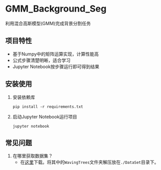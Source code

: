 # GMM_Background_Seg
利用混合高斯模型(GMM)完成背景分割任务
## 项目特性
- 基于Numpy中的矩阵运算实现，计算性能高
- 公式步骤清楚明晰，适合学习
- Jupyter Notebook按步骤运行即可得到结果
## 安装使用
1. 安装依赖库

    `pip install -r requirements.txt`
2. 启动Jupyter Notebook运行项目

    `jupyter notebook`
## 常见问题
1. 在哪里获取数据集？
    - 在[这里](https://www.microsoft.com/en-us/download/details.aspx?id=54651)下载。将其中的`WavingTrees`文件夹解压放在`./DataSet`目录下。
